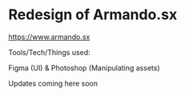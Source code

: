 Redesign of Armando.sx
=====
https://www.armando.sx

Tools/Tech/Things used:

Figma (UI) & Photoshop (Manipulating assets)

Updates coming here soon